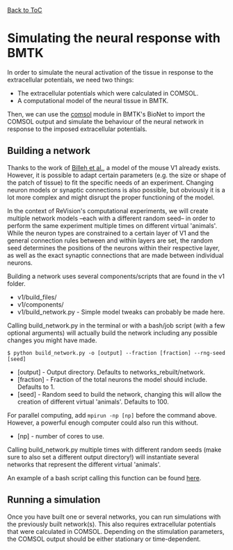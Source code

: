 [Back to ToC](/docs/manual/README.md)

# Simulating the neural response with BMTK

In order to simulate the neural activation of the tissue in response to the extracellular potentials, we need two things:

- The extracellular potentials which were calculated in COMSOL.
- A computational model of the neural tissue in BMTK.

Then, we can use the [comsol](/examples/comsol/README.md) module in BMTK's BioNet to import the COMSOL output and simulate the behaviour of the neural network in response to the imposed extracellular potentials.

## Building a network

Thanks to the work of [Billeh et al.](https://doi.org/10.1016/j.neuron.2020.01.040), a model of the mouse V1 already exists. However, it is possible to adapt certain parameters (e.g. the size or shape of the patch of tissue) to fit the specific needs of an experiment. Changing neuron models or synaptic connections is also possible, but obviously it is a lot more complex and might disrupt the proper functioning of the model.

In the context of ReVision's computational experiments, we will create multiple network models &ndash;each with a different random seed&ndash; in order to perform the same experiment multiple times on different virtual 'animals'. While the neuron types are constrained to a certain layer of V1 and the general connection rules between and within layers are set, the random seed determines the positions of the neurons within their respective layer, as well as the exact synaptic connections that are made between individual neurons.  

Building a network uses several components/scripts that are found in the v1 folder. 
- v1/build_files/ 
- v1/components/
- v1/build_network.py - Simple model tweaks can probably be made here.


Calling build_network.py in the terminal or with a bash/job script (with a few optional arguments) will actually build the network including any possible changes you might have made. 
```
$ python build_network.py -o [output] --fraction [fraction] --rng-seed [seed]
```
- [output] - Output directory. Defaults to networks_rebuilt/network.
- [fraction] - Fraction of the total neurons the model should include. Defaults to 1.
- [seed] - Random seed to build the network, changing this will allow the creation of different virtual 'animals'. Defaults to 100.

For parallel computing, add ```mpirun -np [np]``` before the command above. However, a powerful enough computer could also run this without.
- [np] - number of cores to use.

Calling build_network.py multiple times with different random seeds (make sure to also set a different output directory!) will instantiate several networks that represent the different virtual 'animals'.

An example of a bash script calling this function can be found [here](/v1/build.sh). 

## Running a simulation

Once you have built one or several networks, you can run simulations with the previously built network(s). This also requires extracellular potentials that were calculated in COMSOL. Depending on the stimulation parameters, the COMSOL output should be either stationary or time-dependent.



